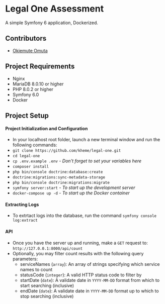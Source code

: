 # Legal One Assessment

A simple Symfony 6 application, Dockerized.

## Contributors

-   [Okiemute Omuta](mailto:omuta.okiemute@gmail.com)

## Project Requirements

-  Nginx
-  MariaDB 8.0.10 or higher
-  PHP 8.0.2 or higher
-  Symfony 6.0
-  Docker

## Project Setup

<!-- #### Database Setup

-   Create a new MySQL database user with username = `legal-one` and password = `legal-one` -->

<!-- ##### Testing Database Setup

-   Create a new MySQL database called `bhr_test`
-   Create a new MySQL database user with username = `bhr_test` and password = `bhr_test`
-   Grant the new MySQL database user (`bhr_test`) full privileges to the `bhr_testbhr_test` database -->

#### Project Initialization and Configuration

-   In your localhost root folder, launch a new terminal window and run the following commands:
-   `git clone https://github.com/kheme/legal-one.git`
-   `cd legal-one`
-   `cp .env.example .env` *- Don't forget to set your variables here*
-   `composer install`
-   `php bin/console doctrine:database:create`
-   `doctrine:migrations:sync-metadata-storage`
-   `php bin/console doctrine:migrations:migrate`
-   `symfony server:start` *- To start up the development server*
-   `docker-compose up -d` *- To start up the Docker container*

#### Extracting Logs
-   To extrtact logs into the database, run the command `symfony console log:extract`

#### API
-   Once you have the server up and running, make a `GET` request to: `http://127.0.0.1:8000/api/count`
-   Optionally, you may filter count results with the following query parameters:
    - serviceNames (`array`): An array of strings specifying which service names to count
    - statusCode (`integer`): A valid HTTP status code to filter by
    - startDate (`date`): A validate date in `YYYY-MM-DD` format from which to start searching (inclusive)
    - endDate (`date`): A validate date in `YYYY-MM-DD` format up to which to stop searching (inclusive)